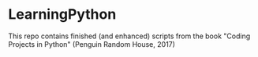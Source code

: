 ﻿# LearningPython
This repo contains finished (and enhanced) scripts from the book "Coding Projects in Python" (Penguin Random House, 2017) 
